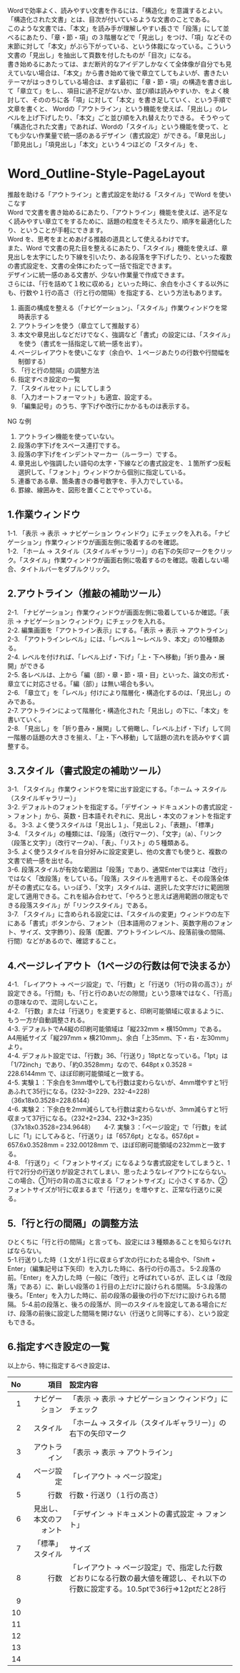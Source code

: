 Wordで効率よく、読みやすい文書を作るには、「構造化」を意識するとよい。  
「構造化された文書」とは、目次が付いているような文書のことである。  
このような文書では、「本文」を読み手が理解しやすい長さで「段落」にして並べるにあたり、「章・節・項」の３階層などで「見出し」をつけ、「項」などその末節に対して「本文」がぶら下がっている、という体裁になっている。こういう文書の「見出し」を抽出して頁数を付したものが「目次」になる。  
書き始めるにあたっては、まだ断片的なアイデアしかなくて全体像が自分でも見えていない場合は、「本文」から書き始めて後で章立てしてもよいが、書きたいテーマがはっきりしている場合は、まず最初に「章・節・項」の構造を書き出して「章立て」をし、、項目に過不足がないか、並び順は読みやすいか、をよく検討して、そののちに各「項」に対して「本文」を書き足していく、という手順で文章を書くと、
Wordの「アウトライン」という機能を使えば、「見出し」のレベルを上げ下げしたり、「本文」ごと並び順を入れ替えたりできる。
そうやって「構造化された文書」であれば、Wordの「スタイル」という機能を使って、とても少ない作業量で統一感のあるデザイン（書式設定）ができる。「章見出し」「節見出し」「項見出し」「本文」という４つほどの「スタイル」を、

# Word_Outline-Style-PageLayout
推敲を助ける「アウトライン」と書式設定を助ける「スタイル」でWord を使いこなす  
Word で文書を書き始めるにあたり、「アウトライン」機能を使えば、過不足なく読みやすい章立てをするために、話題の粒度をそろえたり、順序を最適化したり、ということが手軽にできます。  
Word を、思考をまとめあげる推敲の道具として使えるわけです。  
また、Word で文書の見た目を整えるにあたり、「スタイル」機能を使えば、章見出しを太字にしたり下線を引いたり、ある段落を字下げしたり、といった複数の書式設定を、文書の全体にわたって一括で指定できます。  
デザインに統一感のある文書が、少ない作業量で作成できます。  
さらには、「行を詰めて１枚に収める」といった時に、余白を小さくする以外にも、行数や１行の高さ（行と行の間隔）を指定する、という方法もあります。
1. 画面の構成を整える（「ナビゲーション」、「スタイル」作業ウィンドウを常時表示する  
2. アウトラインを使う（章立てして推敲する）  
3. 本文や章見出しなどだけでなく、強調など「書式」の設定には、「スタイル」を使う（書式を一括指定して統一感を出す）。  
4. ページレイアウトを使いこなす（余白や、１ページあたりの行数や行間幅を制御する）  
5. 「行と行の間隔」の調整方法  
6. 指定すべき設定の一覧
7. 「スタイルセット」にしてしまう
8. 「入力オートフォーマット」も適宜、設定する。
9. 「編集記号」のうち、字下げや改行にかかるものは表示する。
  
NG な例  
1. アウトライン機能を使っていない。
2. 段落の字下げをスペース連打でする。
3. 段落の字下げをインデントマーカー（ルーラー）でする。
4. 章見出しや強調したい語句の太字・下線などの書式設定を、１箇所ずつ反転選択して、「フォント」ウィンドウから個別に指定している。
5. 連番である章、箇条書きの番号数字を、手入力でしている。
6. 罫線、線囲みを、図形を置くことでやっている。


## 1.作業ウィンドウ
1-1.  「表示 -> 表示 -> ナビゲーション ウィンドウ」にチェックを入れる。「ナビゲーション」作業ウィンドウが画面左側に吸着するのを確認。  
1-2.  「ホーム -> スタイル（スタイルギャラリー）」の右下の矢印マークをクリック。「スタイル」作業ウィンドウが画面右側に吸着するのを確認。吸着しない場合、タイトルバーをダブルクリック。  
  
## 2.アウトライン（推敲の補助ツール）
2-1.  「ナビゲーション」作業ウィンドウが画面左側に吸着しているか確認。「表示 -> ナビゲーション ウィンドウ」にチェックを入れる。  
2-2. 編集画面を「アウトライン表示」にする。「表示 -> 表示 -> アウトライン」  
2-3. 「アウトラインレベル」には、「レベル１～レベル９、本文」の10種類ある。  
2-4. レベルを付ければ、「レベル上げ・下げ」「上・下へ移動」「折り畳み・展開」ができる  
2-5. 各レベルは、上から「編（部）・章・節・項・目」といった、論文の形式・章立てに対応させる。「編（部）」は無い場合も多い。  
2-6. 「章立て」を「レベル」付けにより階層化・構造化するのは、「見出し」のみである。  
2-7. アウトラインによって階層化・構造化された「見出し」の下に、「本文」を書いていく。  
2-8. 「見出し」を「折り畳み・展開」して俯瞰し、「レベル上げ・下げ」して同一階層の話題の大きさを揃え、「上・下へ移動」して話題の流れを読みやすく調整する。  
  
## 3.スタイル（書式設定の補助ツール）
3-1. 「スタイル」作業ウィンドウを常に出す設定にする。「ホーム -> スタイル（スタイルギャラリー）」  
3-2. デフォルトのフォントを指定する。「デザイン -> ドキュメントの書式設定 -> フォント」から、英数・日本語それぞれに、見出し・本文のフォントを指定する。
3-3. よく使うスタイルは「見出し１」、「見出し２」、「表題」、「標準」  
3-4. 「スタイル」の種類には、「段落」（改行マーク）、「文字」（a）、「リンク（段落と文字）」（改行マークa）、「表」、「リスト」の５種類ある。  
3-5. よく使うスタイルを自分好みに設定変更し、他の文書でも使うと、複数の文書で統一感を出せる。  
3-6. 段落スタイルが有効な範囲は「段落」であり、通常Enterでは実は「改行」ではなく「改段落」をしている。「段落」スタイルを適用すると、その段落全体がその書式になる。いっぽう、「文字」スタイルは、選択した文字だけに範囲限定して適用できる。これを組み合わせて、「やろうと思えば適用範囲の限定もできる段落スタイル」が「リンクスタイル」である。  
3-7. 「スタイル」に含められる設定には、「スタイルの変更」ウィンドウの左下にある「書式」ボタンから、フォント（日本語用のフォント、英数字用のフォント、サイズ、文字飾り）、段落（配置、アウトラインレベル、段落前後の間隔、行間）などがあるので、確認すること。  
  
## 4.ページレイアウト（1ページの行数は何で決まるか）
4-1. 「レイアウト -> ページ設定」で、「行数」と「行送り（1行の背の高さ）」が設定できる。「行間」も、「行と行のあいだの隙間」という意味ではなく、「行高」の意味なので、混同しないこと。  
4-2. 「行数」または「行送り」を変更すると、印刷可能領域に収まるように、もう一方が自動調整される。  
4-3. デフォルトでA4縦の印刷可能領域は「縦232mm × 横150mm」である。A4用紙サイズ「縦297mm × 横210mm」、余白「上35mm、下・右・左30mm」より。  
4-4. デフォルト設定では、「行数」36、「行送り」18ptとなっている。「1pt」は「1/72inch」であり、「約0.3528mm」なので、648pt x 0.3528 = 228.6144mm で、ほぼ印刷可能領域と一致する。  
4-5. 実験１：下余白を3mm増やしても行数は変わらないが、4mm増やすと1行あふれて35行になる。(232-3=229、232-4=228)（36x18x0.3528=228.6144）  
4-6. 実験２：下余白を2mm減らしても行数は変わらないが、3mm減らすと1行収まって37行になる。（232+2=234、232+3=235）（37x18x0.3528=234.9648）  　
4-7. 実験３：「ページ設定」で「行数」を試しに「1」にしてみると、「行送り」は「657.6pt」となる。657.6pt = 657.6x0.3528mm = 232.00128mm で、ほぼ印刷可能領域の232mmと一致する。  
4-8. 「行送り」＜「フォントサイズ」になるような書式設定をしてしまうと、1行で2行分の行送りが設定されてしまい、思ったようなレイアウトにならない。この場合、①1行の背の高さに収まる「フォントサイズ」に小さくするか、②フォントサイズが1行に収まるまで「行送り」を増やすと、正常な行送りに戻る。  
  
## 5.「行と行の間隔」の調整方法
ひとくちに「行と行の間隔」と言っても、設定には３種類あることを知らなければならない。  
5-1.行送りした時（１文が１行に収まらず次の行にわたる場合や、「Shift + Enter」（編集記号は下矢印）を入力した時に、各行の行の高さ。
5-2.段落の前。「Enter」を入力した時（一般に「改行」と呼ばれているが、正しくは「改段落」である）に、新しい段落の１行目の上だけに設けられる間隔。
5-3.段落の後ろ。「Enter」を入力した時に、前の段落の最後の行の下だけに設けられる間隔。
5-4.前の段落と、後ろの段落が、同一のスタイルを設定してある場合にだけ、段落の前後に設定した間隔を開けない（行送りと同等にする）、という設定もできる。

## 6.指定すべき設定の一覧
以上から、特に指定するべき設定は、
  
|No|項目|設定内容|
|--:|--:|:--|
|1|ナビゲーション|「表示 -> 表示 -> ナビゲーション ウィンドウ」にチェック|
|2|スタイル|「ホーム -> スタイル（スタイルギャラリー）」の右下の矢印マーク|
|3|アウトライン|「表示 -> 表示 -> アウトライン」|
|4|ページ設定|「レイアウト -> ページ設定」|
|5|行数|行数・行送り（１行の高さ）|
|6|見出し、本文のフォント|「デザイン -> ドキュメントの書式設定 -> フォント」|
|7|「標準」スタイル|サイズ|
|8|行数|「レイアウト -> ページ設定」で、指定した行数どおりになる行数の最大値を確認し、それ以下の行数に設定する。10.5ptで36行⇒12ptだと28行|
|9|||
|10|||
|11|||
|12|||
|13|||
|14|||
